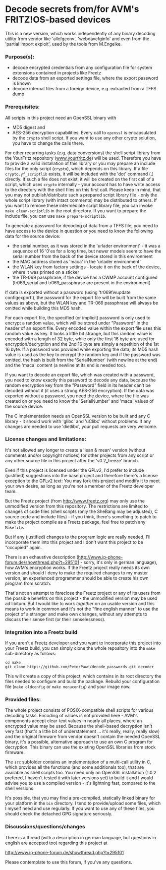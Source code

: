# Decode secrets from/for AVM's FRITZ!OS-based devices

This is a new version, which works independently of any binary decoding utility from vendor like 'allcfgconv', 'webdavcfginfo' and even from the 'partial import exploit', used by the tools from M.Engelke.

### Purpose(s):
- decode encrypted credentials from any configuration file for system extensions contained in projects like Freetz
- decode data from an exported settings file, where the export password is known
- decode internal files from a foreign device, e.g. extracted from a TFFS dump

### Prerequisites:
All scripts in this project need an OpenSSL binary with
* MD5 digest and
* AES-256 decryption
capabilities.
Every call to ```openssl``` is encapsulated by the ```crypto``` shell script. If you want to use any other crypto solution, you have to change the calls there.

For other recurring tasks (e.g. data conversions) the shell script library from the YourFritz repository (www.yourfritz.de) will be used. Therefore you have to provide a valid installation of this library or you may prepare an include files for the only script (```crypto```), which depends on this library. If a file ```crypto.yf_scriptlib``` exists, it will be included with the 'dot' command (.) directly. If such a file does not exist, it will be created on the first call of a script, which uses ```crypto``` internally - your account has to have write access to the directory with the shell files on this first call. Please keep in mind, that you may not publish/distribute such a prepared script library file - only the whole script library (with intact comments) may be distributed to others. If you want to remove these intermediate script library file, you can invoke ```make clean-scriptlib``` in the root directory. If you want to prepare the include file, you can use ```make prepare-scriptlib```.

To generate a password for decoding of data from a TFFS file, you need to have access to the device in question or you need to know the following data for the source device:
* the serial number, as it was stored in the 'urlader environment' - it was a sequence of 16 '0'es for a long time, but newer models seem to have the serial number from the back of the device stored in this environment
* the MAC address stored as 'maca' in the 'urlader environment'
* the WLAN key from factory settings - locate it on the back of the device, where it was printed on a sticker
* the TR-069 passphrase, if the device has a CWMP account configured (tr069_serial and tr069_passphrase are present in the environment)

If data is exported without a password (using 'tr069fwupdate configexport'), the password for the export file will be built from the same values as above, but the WLAN key and TR-069 passphrase will always be omitted while building this MD5 hash.

For each export file, the specified (or implicit) password is only used to encrypt a random value, which will be stored under "Password" in the header of an export file. Every encoded value within the export file uses this random value as key. It looks a little bit strange, but this random value is encoded with a length of 32 byte, while only the first 16 byte are used for encryption/decryption and the 2nd 16 byte are simply a repetition of the 1st 16 byte. If a password was provided while exporting the data, its MD5 hash value is used as the key to encrypt the random key and if the password was omitted, the hash is built from the 'SerialNumber' (with newline at the end) and the 'maca' content (a newline at its end is needed too).

If you want to decode an export file, which was created with a password, you need to know exactly this password to decode any data, because the random encryption key from the "Password" field in its header can't be decoded without it (it uses a strong AES-256 encryption). If the data was exported without a password, you need the device, where the file was created on or you need to know the 'SerialNumber' and 'maca' values of the source device.

The C implementation needs an OpenSSL version to be built and any C library - it should work with 'glibc' and 'uClibc' without problems. If any changes are needed to use 'dietlibc', your pull requests are very welcome.

### License changes and limitations:
It's not allowed any longer to create a 'lean & mean' version (without comments and/or copyright notices) for other projects from any script or any other source file in this project after the 'v0.2_freeze' branch.

Even if this project is licensed under the GPLv2, I'd prefer to include (justified) suggestions into the base project and therefore there's a license exception to the GPLv2 text: You may fork this project and modify it to meet your own desire, as long as you're not a member of the Freetz developer team.

But the Freetz project (from http://www.freetz.org) may only use the unmodified version from this repository. The restrictions are limited to changes of code files (shell scripts (only the SheBang may be adjusted), C source code and include files) - if you think, there's something to patch to make the project compile as a Freetz package, feel free to patch any ```Makefile```.

But if any (justified) changes to the program logic are really needed, I'll incorporate them into this project and I don't want this project to be "occupied" again.

There is an exhaustive description (http://www.ip-phone-forum.de/showthread.php?t=295101 - sorry, it's only in german language), how AVM's encryption works. If the Freetz project really needs its own version and should I deny to make the required changes to my master version, an experienced programmer should be able to create his own program from scratch.

That's not an attempt to foreclose the Freetz project or any of its users from the possible benefits on this project - the unmodified version may be used ad libitum. But I would like to work *together* on an usable version and this means to work in common and it's not the "fine english manner" to use the project of a stranger and make own changes, without any attempts to discuss their sense first (or their senselessness).

### Integration into a Freetz build
If you aren't a Freetz developer and you want to incorporate this project into your Freetz build, you can simply clone the whole repository into the ```make``` sub-directory as follows:
```
cd make
git clone https://github.com/PeterPawn/decode_passwords.git decoder
```
This will create a copy of this project, which contains in its root directory the files needed to configure and build the package. Rebuild your configuration file (```make oldconfig``` or ```make menuconfig```) and your image now.

### Provided files:
The whole project consists of POSIX-compatible shell scripts for various decoding tasks. Encoding of values is not provided here - AVM's components accept clear-text values in nearly all places, where an encrypted value may be used. Because the shell-based decryption isn't very fast (that's a little bit of understatement ... it's really, really, really slow) and the original firmware from vendor doesn't contain the needed OpenSSL binary, it's a possible, alternative approach to use an own C program for decryption. This binary can use the existing OpenSSL libraries from stock firmware.

The ```src``` subfolder contains an implementation of a multi-call utility in C, which provides all the functions (and some additionals too), that are available as shell scripts too. You need only an OpenSSL installation (1.0.2 prefered, I haven't tested it with later versions yet) to build it and I would advise you to use a compiled version - it's lightning fast, compared to the shell versions.

It's possible, that you may find a pre-compiled, statically linked binary for your platform in the ```bin``` directory. I tend to provide/upload some files, which I myself need and use regularly. If you want to use any of these files, you should check the detached GPG signature seriously.

### Discussions/questions/changes

There is a thread (with a description in german language, but questions in english are accepted too) regarding this project at

http://www.ip-phone-forum.de/showthread.php?t=295101

Please contemplate to use this forum, if you've any questions.

